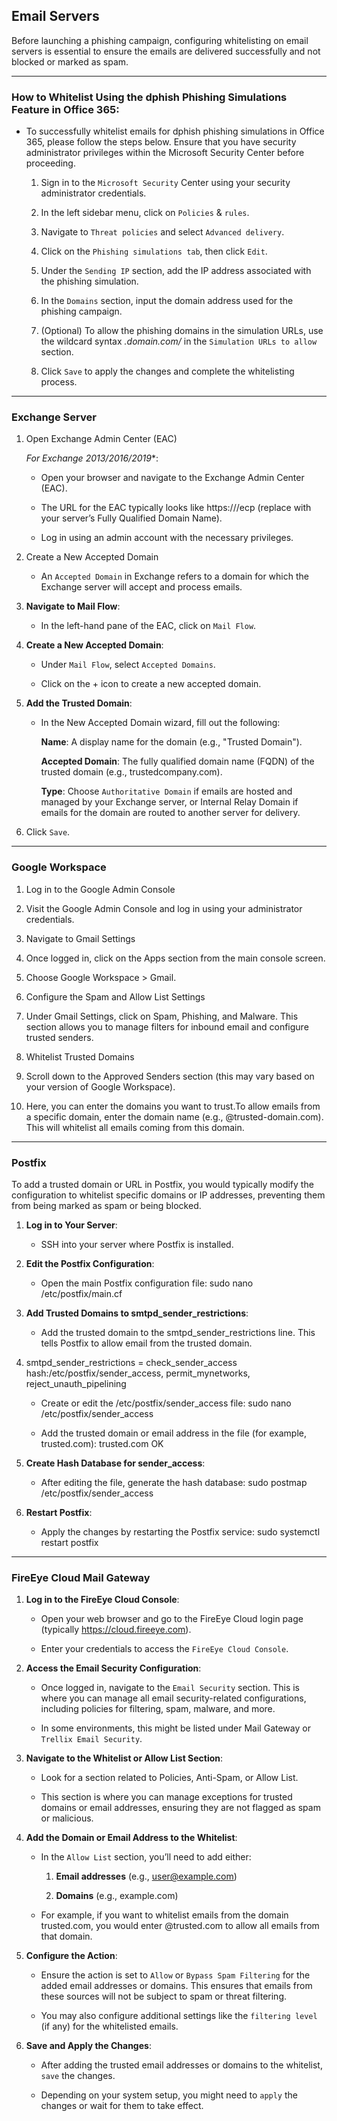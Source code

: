 ## Email Servers 

Before launching a phishing campaign, configuring whitelisting on email servers is essential to ensure the emails are delivered successfully and not blocked or marked as spam. 

--- 

### How to Whitelist Using the dphish Phishing Simulations Feature in Office 365:

- To successfully whitelist emails for dphish phishing simulations in Office 365, please follow the steps below. Ensure that you have security administrator privileges within the Microsoft Security Center before proceeding.

    1. Sign in to the `Microsoft Security` Center using your security administrator credentials. 

    2. In the left sidebar menu, click on `Policies` & `rules`. 

    3. Navigate to `Threat policies` and select `Advanced delivery`. 

    4. Click on the `Phishing simulations tab`, then click `Edit`. 

    5. Under the `Sending IP` section, add the IP address associated with the phishing simulation. 

    7. In the `Domains` section, input the domain address used for the phishing campaign. 

    8. (Optional) To allow the phishing domains in the simulation URLs, use the wildcard syntax *.domain.com/* in the `Simulation URLs to allow` section. 

    9. Click `Save` to apply the changes and complete the whitelisting process. 

---

### Exchange Server 

1.  Open Exchange Admin Center (EAC) 

    **For Exchange* 2013/2016/2019**: 

    - Open your browser and navigate to the Exchange Admin Center (EAC). 

    - The URL for the EAC typically looks like https://<ExchangeServerFQDN>/ecp (replace <ExchangeServerFQDN> with your server’s Fully Qualified Domain Name). 

    - Log in using an admin account with the necessary privileges. 

2. Create a New Accepted Domain 

    - An `Accepted Domain` in Exchange refers to a domain for which the Exchange server will accept and process emails. 

3. **Navigate to Mail Flow**: 

    - In the left-hand pane of the EAC, click on `Mail Flow`. 

4. **Create a New Accepted Domain**: 

    - Under `Mail Flow`, select `Accepted Domains`. 

    - Click on the + icon to create a new accepted domain. 

5. **Add the Trusted Domain**: 

    - In the New Accepted Domain wizard, fill out the following: 

        **Name**: A display name for the domain (e.g., "Trusted Domain"). 

        **Accepted Domain**: The fully qualified domain name (FQDN) of the trusted domain (e.g., trustedcompany.com). 

        **Type**: Choose `Authoritative Domain` if emails are hosted and managed by your Exchange server, or Internal Relay Domain if emails for the domain are routed to another server for delivery. 

6. Click `Save`. 

---

### Google Workspace 

1. Log in to the Google Admin Console 

2. Visit the Google Admin Console and log in using your administrator credentials. 

3. Navigate to Gmail Settings 

4. Once logged in, click on the Apps section from the main console screen. 

5. Choose Google Workspace > Gmail. 

6. Configure the Spam and Allow List Settings 

7. Under Gmail Settings, click on Spam, Phishing, and Malware. This section allows you to manage filters for inbound email and configure trusted senders. 

8. Whitelist Trusted Domains 

9. Scroll down to the Approved Senders section (this may vary based on your version of Google Workspace). 

10. Here, you can enter the domains you want to trust.To allow emails from a specific domain, enter the domain name (e.g., @trusted-domain.com). This will whitelist all emails coming from this domain. 

--- 

### Postfix 

To add a trusted domain or URL in Postfix, you would typically modify the configuration to whitelist specific domains or IP addresses, preventing them from being marked as spam or being blocked. 

1. **Log in to Your Server**: 

    - SSH into your server where Postfix is installed. 

2. **Edit the Postfix Configuration**: 

    - Open the main Postfix configuration file: sudo nano /etc/postfix/main.cf 

3. **Add Trusted Domains to smtpd_sender_restrictions**: 

    - Add the trusted domain to the smtpd_sender_restrictions line. This tells Postfix to allow email from the trusted domain. 

4. smtpd_sender_restrictions = check_sender_access hash:/etc/postfix/sender_access, permit_mynetworks, reject_unauth_pipelining 

    - Create or edit the /etc/postfix/sender_access file: sudo nano /etc/postfix/sender_access 
 
    - Add the trusted domain or email address in the file (for example, trusted.com): trusted.com OK 

5. **Create Hash Database for sender_access**: 

    - After editing the file, generate the hash database: sudo postmap /etc/postfix/sender_access 

6. **Restart Postfix**: 

    - Apply the changes by restarting the Postfix service: sudo systemctl restart postfix 

---

### FireEye Cloud Mail Gateway 

1. **Log in to the FireEye Cloud Console**: 

    - Open your web browser and go to the FireEye Cloud login page (typically https://cloud.fireeye.com). 

    - Enter your credentials to access the `FireEye Cloud Console`. 

2. **Access the Email Security Configuration**: 

    - Once logged in, navigate to the `Email Security` section. This is where you can manage all email security-related configurations, including policies for filtering, spam, malware, and more. 

    - In some environments, this might be listed under Mail Gateway or `Trellix Email Security`. 

3. **Navigate to the Whitelist or Allow List Section**: 

    - Look for a section related to Policies, Anti-Spam, or Allow List. 

    - This section is where you can manage exceptions for trusted domains or email addresses, ensuring they are not flagged as spam or malicious. 

4. **Add the Domain or Email Address to the Whitelist**: 

    - In the `Allow List` section, you’ll need to add either: 

        1. **Email addresses** (e.g., user@example.com) 

        2. **Domains** (e.g., example.com) 

    - For example, if you want to whitelist emails from the domain trusted.com, you would enter @trusted.com to allow all emails from that domain. 

5. **Configure the Action**: 

    - Ensure the action is set to `Allow` or `Bypass Spam Filtering` for the added email addresses or domains. This ensures that emails from these sources will not be subject to spam or threat filtering. 

    - You may also configure additional settings like the `filtering level` (if any) for the whitelisted emails. 

6. **Save and Apply the Changes**: 

    - After adding the trusted email addresses or domains to the whitelist, `save` the changes. 

    - Depending on your system setup, you might need to `apply` the changes or wait for them to take effect. 